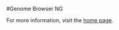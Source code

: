 #Genome Browser NG

For more information, visit the [home page](http://ohtubrowser.github.com/gbrowserng/).
